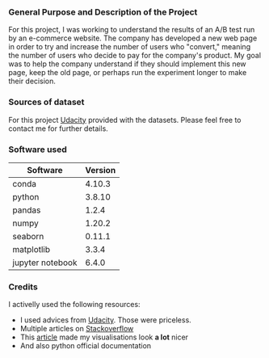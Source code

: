 ### General Purpose and Description of the Project
For this project, I was working to understand the results of an A/B test run by an e-commerce website. The company has developed a new web page in order to try and increase the number of users who "convert," meaning the number of users who decide to pay for the company's product. My goal was to help the company understand if they should implement this new page, keep the old page, or perhaps run the experiment longer to make their decision.  
### Sources of dataset

For this project [Udacity](https://classroom.udacity.com) provided with the datasets. Please feel free to contact me for further details.

### Software used  
Software|Version
-|-
conda|4.10.3
python|3.8.10
pandas|1.2.4
numpy|1.20.2
seaborn|0.11.1
matplotlib|3.3.4
jupyter notebook|6.4.0  

### Credits

I activelly used the following resources:
- I used advices from [Udacity](https://classroom.udacity.com). Those were priceless.
- Multiple articles on [Stackoverflow](https://stackoverflow.com/)
- This [article](https://towardsdatascience.com/a-simple-guide-to-beautiful-visualizations-in-python-f564e6b9d392) made my visualisations look **a lot** nicer
- And also python official documentation
